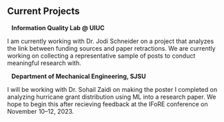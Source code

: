 ## Current Projects

<h4 style="margin:0 10px 0;">Information Quality Lab @ UIUC</h4>

I am currently working with Dr. Jodi Schneider on a project that analyzes the link between funding sources and paper retractions. We are currently working on collecting a representative sample of posts to conduct meaningful research with. 

<h4 style="margin:0 10px 0;">Department of Mechanical Engineering, SJSU</h4>

I will be working with Dr. Sohail Zaidi on making the poster I completed on analyzing hurricane grant distribution using ML into a research paper. We hope to begin this after recieving feedback at the IFoRE conference on November 10–12, 2023. 
